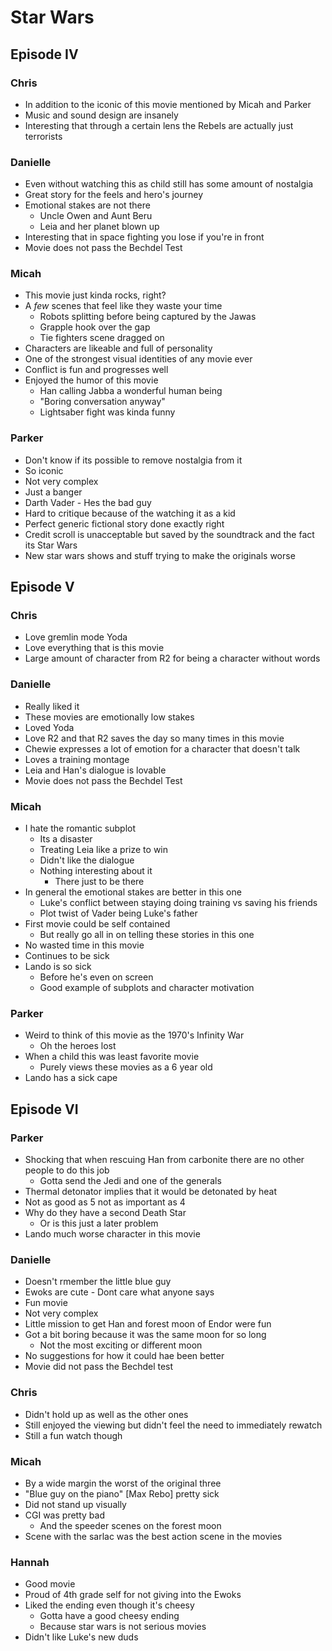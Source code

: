 # Star Wars

## Episode IV

### Chris

- In addition to the iconic of this movie mentioned by Micah and Parker
- Music and sound design are insanely
- Interesting that through a certain lens the Rebels are actually just
  terrorists

### Danielle

- Even without watching this as child still has some amount of nostalgia
- Great story for the feels and hero's journey
- Emotional stakes are not there
  - Uncle Owen and Aunt Beru
  - Leia and her planet blown up
- Interesting that in space fighting you lose if you're in front
- Movie does not pass the Bechdel Test

### Micah

- This movie just kinda rocks, right?
- A _few_ scenes that feel like they waste your time
  - Robots splitting before being captured by the Jawas
  - Grapple hook over the gap
  - Tie fighters scene dragged on
- Characters are likeable and full of personality
- One of the strongest visual identities of any movie ever
- Conflict is fun and progresses well
- Enjoyed the humor of this movie
  - Han calling Jabba a wonderful human being
  - "Boring conversation anyway"
  - Lightsaber fight was kinda funny

### Parker

- Don't know if its possible to remove nostalgia from it
- So iconic
- Not very complex
- Just a banger
- Darth Vader - Hes the bad guy
- Hard to critique because of the watching it as a kid
- Perfect generic fictional story done exactly right
- Credit scroll is unacceptable but saved by the soundtrack and the fact its
  Star Wars
- New star wars shows and stuff trying to make the originals worse

## Episode V

### Chris

- Love gremlin mode Yoda
- Love everything that is this movie
- Large amount of character from R2 for being a character without words

### Danielle

- Really liked it
- These movies are emotionally low stakes
- Loved Yoda
- Love R2 and that R2 saves the day so many times in this movie
- Chewie expresses a lot of emotion for a character that doesn't talk
- Loves a training montage
- Leia and Han's dialogue is lovable
- Movie does not pass the Bechdel Test

### Micah

- I hate the romantic subplot
  - Its a disaster
  - Treating Leia like a prize to win
  - Didn't like the dialogue
  - Nothing interesting about it
    - There just to be there
- In general the emotional stakes are better in this one
  - Luke's conflict between staying doing training vs saving his friends
  - Plot twist of Vader being Luke's father
- First movie could be self contained
  - But really go all in on telling these stories in this one
- No wasted time in this movie
- Continues to be sick
- Lando is so sick
  - Before he's even on screen
  - Good example of subplots and character motivation

### Parker

- Weird to think of this movie as the 1970's Infinity War
  - Oh the heroes lost
- When a child this was least favorite movie
  - Purely views these movies as a 6 year old
- Lando has a sick cape 

## Episode VI

### Parker

- Shocking that when rescuing Han from carbonite there are no other people to do this job
  - Gotta send the Jedi and one of the generals
- Thermal detonator implies that it would be detonated by heat
- Not as good as 5 not as important as 4
- Why do they have a second Death Star
  - Or is this just a later problem
- Lando much worse character in this movie

### Danielle

- Doesn't rmember the little blue guy
- Ewoks are cute - Dont care what anyone says
- Fun movie
- Not very complex
- Little mission to get Han and forest moon of Endor were fun
- Got a bit boring because it was the same moon for so long
  - Not the most exciting or different moon
- No suggestions for how it could hae been better
- Movie did not pass the Bechdel test

### Chris

- Didn't hold up as well as the other ones
- Still enjoyed the viewing but didn't feel the need to immediately rewatch
- Still a fun watch though

### Micah

- By a wide margin the worst of the original three
- "Blue guy on the piano" [Max Rebo] pretty sick
- Did not stand up visually
- CGI was pretty bad
  - And the speeder scenes on the forest moon
- Scene with the sarlac was the best action scene in the movies

### Hannah

- Good movie
- Proud of 4th grade self for not giving into the Ewoks
- Liked the ending even though it's cheesy
  - Gotta have a good cheesy ending 
  - Because star wars is not serious movies
- Didn't like Luke's new duds

